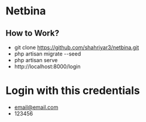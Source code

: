 # Netbina
## How to Work?

- git clone https://github.com/shahriyar3/netbina.git
- php artisan migrate --seed
- php artisan serve
- http://localhost:8000/login

# Login with this credentials
* email@email.com
* 123456
